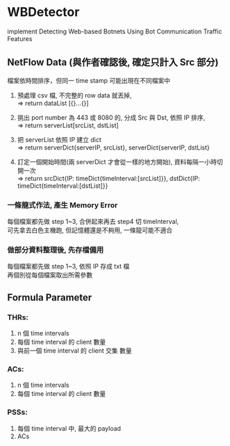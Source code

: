 # WBDetector
implement Detecting Web-based Botnets Using Bot Communication Traffic Features

## NetFlow Data (與作者確認後, 確定只計入 Src 部分)
檔案依時間排序，但同一 time stamp 可能出現在不同檔案中
1. 預處理 csv 檔, 不完整的 row data 就丟掉,  
=> return dataList [{}...{}]

2. 挑出 port number 為 443 或 8080 的, 分成 Src 與 Dst, 依照 IP 排序,  
=> return serverList[srcList, dstList]

3. 把 serverList 依照 IP 建立 dict  
=> return serverDict{serverIP, srcList}, serverDict{serverIP, dstList}

4. 訂定一個開始時間(兩 serverDict 才會從一樣的地方開始), 資料每隔一小時切開一次  
=> return srcDict{IP: timeDict{timeInterval:[srcList]}}, dstDict{IP: timeDict{timeInterval:[dstList]}}

### 一條龍式作法, 產生 Memory Error
每個檔案都先做 step 1~3, 合併起來再去 step4 切 timeInterval,  
可先拿去白色主機跑, 但記憶體還是不夠用, 一條龍可能不適合

### 做部分資料整理後, 先存檔備用
每個檔案都先做 step 1~3, 依照 IP 存成 txt 檔  
再個別從每個檔案取出所需參數  

## Formula Parameter
### THRs: 
1. n 個 time intervals
2. 每個 time interval 的 client 數量
3. 與前一個 time interval 的 client 交集 數量

### ACs:
1. n 個 time intervals
2. 每個 time interval 的 client 數量

### PSSs:
1. 每個 time interval 中, 最大的 payload
2. ACs

